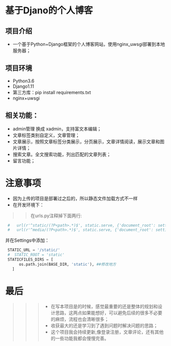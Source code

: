 # 基于Djano的个人博客
## 项目介绍
* 一个基于Python+Django框架的个人博客网站，使用nginx_uwsgi部署到本地服务器；

## 项目环境
  * Python3.6
  * Django1.11
  * 第三方库：pip install requirements.txt
  * nginx+uwsgi

## 相关功能：
  * admin管理 换成 xadmin，支持富文本编辑；
  * 文章标签类别自定义，文章管理；
  * 文章展示，按照文章标签分类展示，分页展示，文章详情阅读，展示文章和图片详情；
  * 搜索文章。全文搜索功能，列出匹配的文章列表；
  * 留言功能；
  
  # 注意事项
  * 因为上传的项目是部署过之后的，所以静态文件加载方式不一样
   * 在开发环境下：</br>
   >>在urls.py注释掉下面两行:</br>
   ```Python
    #   url(r'^static/(?P<path>.*)$', static.serve, {'document_root': settings.STATIC_ROOT}, name='static'),
    #   url(r'^media/(?P<path>.*)$', static.serve, {'document_root': settings.MEDIA_ROOT}, name='media'),
   ```
   并在Settings中添加：
   ```Python
    STATIC_URL = '/static/'
    #  STATIC_ROOT = 'static'
    STATICFILES_DIRS = [
         os.path.join(BASE_DIR, 'static'), ##修改地方
      ]
   ```
  # 最后
  >>> * 在写本项目是的时候，感觉最重要的还是整体的规划和设计思路，这两点如果能想好，可以避免后续的很多不必要的麻烦，流程也会清晰很多；</br>
  >>> * 收获最大的还是学习到了遇到问题时解决问题的思路；</br>  
  >>> * 这个项目我会持续更新,像登录注册，文章评论，还有其他的一些功能我都会慢慢完善。
